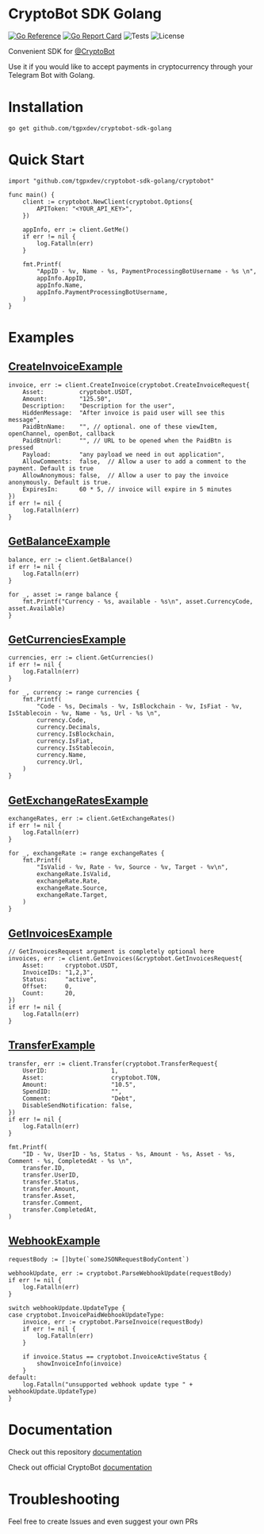 # CryptoBot SDK Golang

[![Go Reference](https://pkg.go.dev/badge/github.com/tgpxdev/cryptobot-sdk-golang.svg)](https://pkg.go.dev/github.com/tgpxdev/cryptobot-sdk-golang)
[![Go Report Card](https://goreportcard.com/badge/github.com/tgpxdev/cryptobot-sdk-golang)](https://goreportcard.com/report/github.com/tgpxdev/cryptobot-sdk-golang)
![Tests](https://github.com/tgpxdev/cryptobot-sdk-golang/actions/workflows/tests.yml/badge.svg)
![License](https://img.shields.io/github/license/arthurshafikov/cryptobot-sdk-golang)

Convenient SDK for [@CryptoBot](https://t.me/CryptoBot)

Use it if you would like to accept payments in cryptocurrency through your Telegram Bot with Golang.

# Installation

```
go get github.com/tgpxdev/cryptobot-sdk-golang
```


# Quick Start

```golang
import "github.com/tgpxdev/cryptobot-sdk-golang/cryptobot"

func main() {
	client := cryptobot.NewClient(cryptobot.Options{
		APIToken: "<YOUR_API_KEY>",
	})

	appInfo, err := client.GetMe()
	if err != nil {
		log.Fatalln(err)
	}

	fmt.Printf(
		"AppID - %v, Name - %s, PaymentProcessingBotUsername - %s \n",
		appInfo.AppID,
		appInfo.Name,
		appInfo.PaymentProcessingBotUsername,
	)
}
```

# Examples

## [CreateInvoiceExample](examples/create_invoice.go)

```golang
invoice, err := client.CreateInvoice(cryptobot.CreateInvoiceRequest{
    Asset:          cryptobot.USDT,
    Amount:         "125.50",
    Description:    "Description for the user",
    HiddenMessage:  "After invoice is paid user will see this message",
    PaidBtnName:    "", // optional. one of these viewItem, openChannel, openBot, callback
    PaidBtnUrl:     "", // URL to be opened when the PaidBtn is pressed
    Payload:        "any payload we need in out application",
    AllowComments:  false,  // Allow a user to add a comment to the payment. Default is true
    AllowAnonymous: false,  // Allow a user to pay the invoice anonymously. Default is true.
    ExpiresIn:      60 * 5, // invoice will expire in 5 minutes
})
if err != nil {
    log.Fatalln(err)
}
```

## [GetBalanceExample](examples/get_balance.go)

```golang
balance, err := client.GetBalance()
if err != nil {
    log.Fatalln(err)
}

for _, asset := range balance {
    fmt.Printf("Currency - %s, available - %s\n", asset.CurrencyCode, asset.Available)
}
```

## [GetCurrenciesExample](examples/get_currencies.go)

```golang
currencies, err := client.GetCurrencies()
if err != nil {
    log.Fatalln(err)
}

for _, currency := range currencies {
    fmt.Printf(
        "Code - %s, Decimals - %v, IsBlockchain - %v, IsFiat - %v, IsStablecoin - %v, Name - %s, Url - %s \n",
        currency.Code,
        currency.Decimals,
        currency.IsBlockchain,
        currency.IsFiat,
        currency.IsStablecoin,
        currency.Name,
        currency.Url,
    )
}
```

## [GetExchangeRatesExample](examples/get_exchange_rates.go)

```golang
exchangeRates, err := client.GetExchangeRates()
if err != nil {
    log.Fatalln(err)
}

for _, exchangeRate := range exchangeRates {
    fmt.Printf(
        "IsValid - %v, Rate - %v, Source - %v, Target - %v\n",
        exchangeRate.IsValid,
        exchangeRate.Rate,
        exchangeRate.Source,
        exchangeRate.Target,
    )
}
```

## [GetInvoicesExample](examples/get_invoices.go)

```golang
// GetInvoicesRequest argument is completely optional here
invoices, err := client.GetInvoices(&cryptobot.GetInvoicesRequest{
    Asset:      cryptobot.USDT,
    InvoiceIDs: "1,2,3",
    Status:     "active",
    Offset:     0,
    Count:      20,
})
if err != nil {
    log.Fatalln(err)
}
```

## [TransferExample](examples/transfer.go) 

```golang
transfer, err := client.Transfer(cryptobot.TransferRequest{
    UserID:                  1,
    Asset:                   cryptobot.TON,
    Amount:                  "10.5",
    SpendID:                 "",
    Comment:                 "Debt",
    DisableSendNotification: false,
})
if err != nil {
    log.Fatalln(err)
}

fmt.Printf(
    "ID - %v, UserID - %s, Status - %s, Amount - %s, Asset - %s, Comment - %s, CompletedAt - %s \n",
    transfer.ID,
    transfer.UserID,
    transfer.Status,
    transfer.Amount,
    transfer.Asset,
    transfer.Comment,
    transfer.CompletedAt,
)
```

## [WebhookExample](examples/webhook.go) 

```golang
requestBody := []byte(`someJSONRequestBodyContent`)

webhookUpdate, err := cryptobot.ParseWebhookUpdate(requestBody)
if err != nil {
    log.Fatalln(err)
}

switch webhookUpdate.UpdateType {
case cryptobot.InvoicePaidWebhookUpdateType:
    invoice, err := cryptobot.ParseInvoice(requestBody)
    if err != nil {
        log.Fatalln(err)
    }

    if invoice.Status == cryptobot.InvoiceActiveStatus {
        showInvoiceInfo(invoice)
    }
default:
    log.Fatalln("unsupported webhook update type " + webhookUpdate.UpdateType)
}
```

# Documentation

Check out this repository [documentation](https://pkg.go.dev/github.com/tgpxdev/cryptobot-sdk-golang/cryptobot)

Check out official CryptoBot [documentation](https://help.crypt.bot/crypto-pay-api)

# Troubleshooting

Feel free to create Issues and even suggest your own PRs

